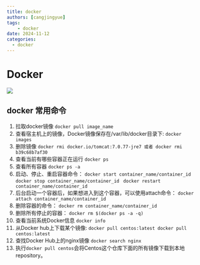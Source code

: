 ```yaml
---
title: docker
authors: [cangjingyue]
tags: 
    - docker
date: 2024-11-12
categories:
  - docker
---
```


# Docker

![](https://cangjingyue.oss-cn-hangzhou.aliyuncs.com/2024/11/12/17314039427461.jpg)
## docker 常用命令
1. 拉取docker镜像
`docker pull image_name`
2. 查看宿主机上的镜像，Docker镜像保存在/var/lib/docker目录下:
`docker images`
3. 删除镜像
`docker rmi docker.io/tomcat:7.0.77-jre7 或者 docker rmi b39c68b7af30`
4. 查看当前有哪些容器正在运行
`docker ps`
5. 查看所有容器
`docker ps -a`
6. 启动、停止、重启容器命令：
`docker start container_name/container_id `
`docker stop container_name/container_id `
`docker restart container_name/container_id`
7. 后台启动一个容器后，如果想进入到这个容器，可以使用attach命令：
`docker attach container_name/container_id`
8. 删除容器的命令：
`docker rm container_name/container_id`
9. 删除所有停止的容器：
`docker rm $(docker ps -a -q)`
10. 查看当前系统Docker信息
`docker info`
11. 从Docker hub上下载某个镜像:
`docker pull centos:latest docker pull centos:latest`
12. 查找Docker Hub上的nginx镜像
`docker search nginx`
13. 执行`docker pull centos`会将Centos这个仓库下面的所有镜像下载到本地repository。